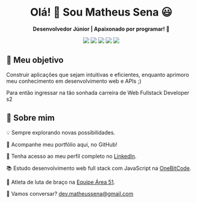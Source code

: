 <h1 align="center">Olá! 👋 Sou Matheus Sena 😃</h1>
<p align="center">
  <b>Desenvolvedor Júnior | Apaixonado por programar! 🚀</b>
</p>

<p align="center">
  <img src="https://img.shields.io/badge/HTML-%23E34F26.svg?style=for-the-badge&logo=html5&logoColor=white" />
  <img src="https://img.shields.io/badge/CSS-%231572B6.svg?style=for-the-badge&logo=css3&logoColor=white" />
  <img src="https://img.shields.io/badge/JavaScript-%23F7DF1E.svg?style=for-the-badge&logo=javascript&logoColor=black" />
  <img src="https://img.shields.io/badge/PHP-%23777BB4.svg?style=for-the-badge&logo=php&logoColor=white" />
  <img src="https://img.shields.io/badge/MySQL-%234479A1.svg?style=for-the-badge&logo=mysql&logoColor=white" />
</p>

## 🎯 Meu objetivo  
Construir aplicações que sejam intuitivas e eficientes, enquanto aprimoro meu conhecimento em desenvolvimento web e APIs ;)

Para então ingressar na tão sonhada carreira de Web Fullstack Developer s2

## 🚀 Sobre mim  

💡 Sempre explorando novas possibilidades.

💼 Acompanhe meu portfólio aqui, no GitHub!

🔗 Tenha acesso ao meu perfil completo no [LinkedIn](https://www.linkedin.com/in/matheussena21/).

📚 Estudo desenvolvimento web full stack com JavaScript na [OneBitCode](https://onebitcode.com/).

💪 Atleta de luta de braço na [Equipe Área 51](https://www.instagram.com/area51.equipe/).

📩 Vamos conversar? [dev.matheussena@gmail.com](mailto:dev.matheussena@gmail.com)  
